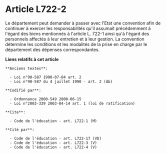 # Article L722-2

Le département peut demander à passer avec l'Etat une convention afin de continuer à exercer les responsabilités qu'il
assumait précédemment à l'égard des biens mentionnés à l'article L. 722-1 ainsi qu'à l'égard des personnels affectés à leur
entretien et à leur gestion. La convention détermine les conditions et les modalités de la prise en charge par le département
des dépenses correspondantes.

**Liens relatifs à cet article**

	**Anciens textes**:

	  - Loi n°90-587 1990-07-04 art. 2
	  - Loi n°90-587 du 4 juillet 1990 - art. 2 (Ab)

	**Codifié par**:

	  - Ordonnance 2000-549 2000-06-15
	  - Loi n°2003-339 2003-04-14 art. 1 (loi de ratification)

	**Cite**:

	  - Code de l'éducation - art. L722-1 (M)

	**Cité par**:

	  - Code de l'éducation - art. L722-17 (VD)
	  - Code de l'éducation - art. L722-3 (V)
	  - Code de l'éducation - art. L722-4 (V)
